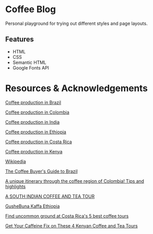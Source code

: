 # Coffee Blog
Personal playground for trying out different styles and page layouts.

## Features
* HTML
* CSS
* Semantic HTML
* Google Fonts API

# Resources & Acknowledgements
[Coffee production in Brazil](https://en.wikipedia.org/wiki/Coffee_production_in_Brazil)

[Coffee production in Colombia](https://en.wikipedia.org/wiki/Coffee_production_in_Colombia)

[Coffee production in India](https://en.wikipedia.org/wiki/Coffee_production_in_India)

[Coffee production in Ethiopia](https://en.wikipedia.org/wiki/Coffee_production_in_Ethiopia)

[Coffee production in Costa Rica](https://en.wikipedia.org/wiki/Coffee_production_in_Costa_Rica)

[Coffee production in Kenya](https://en.wikipedia.org/wiki/Coffee_production_in_Kenya)

[Wikipedia](https://en.wikipedia.org/wiki/Main_Page)

[The Coffee Buyer's Guide to Brazil](https://www.baristahustle.com/lesson/cbgb-5-01-exploring-coffee-production-in-brazil/)

[A unique itinerary through the coffee region of Colombia! Tips and highlights](https://www.passporttheworld.com/coffee-region-colombia-itinerary/)

[A SOUTH INDIAN COFFEE AND TEA TOUR](https://www.greavesindia.com/south-indian-coffee-tea-tour/)

[GusheBuna Kaffa Ethiopia](https://www.gushebuna.com/)

[Find uncommon ground at Costa Rica's 5 best coffee tours](https://www.lonelyplanet.com/articles/best-coffee-tours-in-costa-rica)

[Get Your Caffeine Fix on These 4 Kenyan Coffee and Tea Tours](https://matadornetwork.com/read/kenyan-coffee-tea-tours/)